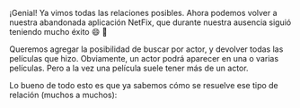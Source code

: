 ¡Genial! Ya vimos todas las relaciones posibles. Ahora podemos volver a nuestra abandonada aplicación NetFix, que durante nuestra ausencia siguió teniendo mucho éxito :smile: :tada:

Queremos agregar la posibilidad de buscar por actor, y devolver todas las películas que hizo. Obviamente, un actor podrá aparecer en una o varias películas. Pero a la vez una película suele tener más de un actor. 

Lo bueno de todo esto es que ya sabemos cómo se resuelve ese tipo de relación (muchos a muchos):
